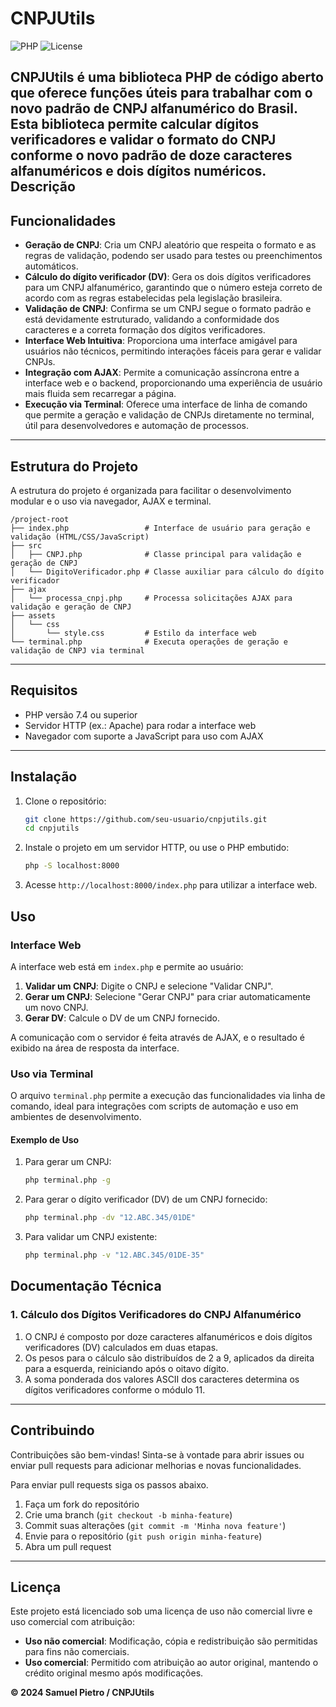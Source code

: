 # CNPJUtils
![PHP](https://img.shields.io/badge/PHP-%3E%3D%207.4-blue)
![License](https://img.shields.io/badge/license-NonCommercial-blue)

**CNPJUtils** é uma biblioteca PHP de código aberto que oferece funções úteis para trabalhar com o novo padrão de CNPJ alfanumérico do Brasil. Esta biblioteca permite calcular dígitos verificadores e validar o formato do CNPJ conforme o novo padrão de doze caracteres alfanuméricos e dois dígitos numéricos.
Descrição
---

## Funcionalidades

- **Geração de CNPJ**: Cria um CNPJ aleatório que respeita o formato e as regras de validação, podendo ser usado para testes ou preenchimentos automáticos.
- **Cálculo do dígito verificador (DV)**: Gera os dois dígitos verificadores para um CNPJ alfanumérico, garantindo que o número esteja correto de acordo com as regras estabelecidas pela legislação brasileira.
- **Validação de CNPJ**: Confirma se um CNPJ segue o formato padrão e está devidamente estruturado, validando a conformidade dos caracteres e a correta formação dos dígitos verificadores.
- **Interface Web Intuitiva**: Proporciona uma interface amigável para usuários não técnicos, permitindo interações fáceis para gerar e validar CNPJs.
- **Integração com AJAX**: Permite a comunicação assíncrona entre a interface web e o backend, proporcionando uma experiência de usuário mais fluida sem recarregar a página.
- **Execução via Terminal**: Oferece uma interface de linha de comando que permite a geração e validação de CNPJs diretamente no terminal, útil para desenvolvedores e automação de processos.

---
## Estrutura do Projeto
A estrutura do projeto é organizada para facilitar o desenvolvimento modular e o uso via navegador, AJAX e terminal.

```plaintext
/project-root
├── index.php                 # Interface de usuário para geração e validação (HTML/CSS/JavaScript)
├── src
│   ├── CNPJ.php              # Classe principal para validação e geração de CNPJ
│   └── DigitoVerificador.php # Classe auxiliar para cálculo do dígito verificador
├── ajax                      
│   └── processa_cnpj.php     # Processa solicitações AJAX para validação e geração de CNPJ
├── assets
│   └── css
│       └── style.css         # Estilo da interface web
└── terminal.php              # Executa operações de geração e validação de CNPJ via terminal
```
---
## Requisitos
- PHP versão 7.4 ou superior
- Servidor HTTP (ex.: Apache) para rodar a interface web
- Navegador com suporte a JavaScript para uso com AJAX
---
## Instalação

1. Clone o repositório:

   ```bash
   git clone https://github.com/seu-usuario/cnpjutils.git
   cd cnpjutils
   ```

2. Instale o projeto em um servidor HTTP, ou use o PHP embutido:

   ```bash
   php -S localhost:8000
   ```

3. Acesse `http://localhost:8000/index.php` para utilizar a interface web.

## Uso

### Interface Web

A interface web está em `index.php` e permite ao usuário:

1. **Validar um CNPJ**: Digite o CNPJ e selecione "Validar CNPJ".
2. **Gerar um CNPJ**: Selecione "Gerar CNPJ" para criar automaticamente um novo CNPJ.
3. **Gerar DV**: Calcule o DV de um CNPJ fornecido.

A comunicação com o servidor é feita através de AJAX, e o resultado é exibido na área de resposta da interface.

### Uso via Terminal

O arquivo `terminal.php` permite a execução das funcionalidades via linha de comando, ideal para integrações com scripts de automação e uso em ambientes de desenvolvimento.

#### Exemplo de Uso

1. Para gerar um CNPJ:

   ```bash
   php terminal.php -g
   ```

2. Para gerar o dígito verificador (DV) de um CNPJ fornecido:

   ```bash
   php terminal.php -dv "12.ABC.345/01DE"
   ```

3. Para validar um CNPJ existente:

   ```bash
   php terminal.php -v "12.ABC.345/01DE-35"
   ```


## Documentação Técnica

### 1. Cálculo dos Dígitos Verificadores do CNPJ Alfanumérico
1. O CNPJ é composto por doze caracteres alfanuméricos e dois dígitos verificadores (DV) calculados em duas etapas.
2. Os pesos para o cálculo são distribuídos de 2 a 9, aplicados da direita para a esquerda, reiniciando após o oitavo dígito.
3. A soma ponderada dos valores ASCII dos caracteres determina os dígitos verificadores conforme o módulo 11.

---
## Contribuindo

Contribuições são bem-vindas! Sinta-se à vontade para abrir issues ou enviar pull requests para adicionar melhorias e novas funcionalidades.

Para enviar pull requests siga os passos abaixo.
1. Faça um fork do repositório
2. Crie uma branch (`git checkout -b minha-feature`)
3. Commit suas alterações (`git commit -m 'Minha nova feature'`)
4. Envie para o repositório (`git push origin minha-feature`)
5. Abra um pull request
---
## Licença

Este projeto está licenciado sob uma licença de uso não comercial livre e uso comercial com atribuição:

- **Uso não comercial**: Modificação, cópia e redistribuição são permitidas para fins não comerciais.
- **Uso comercial**: Permitido com atribuição ao autor original, mantendo o crédito original mesmo após modificações.

**© 2024 Samuel Pietro / CNPJUtils**


